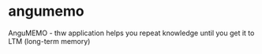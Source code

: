 # angumemo
AnguMEMO - thw application helps you repeat knowledge until you get it to LTM (long-term memory)

